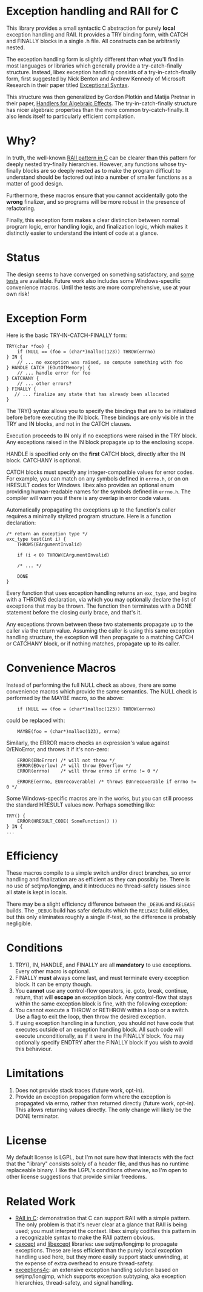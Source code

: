 # Exception handling and RAII for C #
This library provides a small syntactic C abstraction for purely **local** exception handling and RAII. It provides a TRY binding form, with CATCH and FINALLY blocks in a single .h file. All constructs can be arbitrarily nested.

The exception handling form is slightly different than what you'll find in most languages or libraries which generally provide a try-catch-finally structure. Instead, libex exception handling consists of a try-in-catch-finally form, first suggested by Nick Benton and Andrew Kennedy of Microsoft Research in their paper titled [Exceptional Syntax](http://lambda-the-ultimate.org/node/1193).

This structure was then generalized by Gordon Plotkin and Matija Pretnar in their paper, [Handlers for Algebraic Effects](http://lambda-the-ultimate.org/node/4006). The try-in-catch-finally structure has nicer algebraic properties than the more common try-catch-finally. It also lends itself to particularly efficient compilation.

# Why? #

In truth, the well-known [RAII pattern in C](http://vilimpoc.org/research/raii-in-c/) can be clearer than this pattern for deeply nested try-finally hierarchies. However, any functions whose try-finally blocks are so deeply nested as to make the program difficult to understand should be factored out into a number of smaller functions as a matter of good design.

Furthermore, these macros ensure that you cannot accidentally goto the **wrong** finalizer, and so programs will be more robust in the presence of refactoring.

Finally, this exception form makes a clear distinction between normal program logic, error handling logic, and finalization logic, which makes it distinctly easier to understand the intent of code at a glance.

# Status #

The design seems to have converged on something satisfactory, and [some tests](http://code.google.com/p/libex/source/browse/libex/tests.c) are available. Future work also includes some Windows-specific convenience macros. Until the tests are more comprehensive, use at your own risk!

# Exception Form #

Here is the basic TRY-IN-CATCH-FINALLY form:
```
TRY(char *foo) {
    if (NULL == (foo = (char*)malloc(123)) THROW(errno)
} IN {
    // ... no exception was raised, so compute something with foo
} HANDLE CATCH (EOutOfMemory) {
    // ... handle error for foo
} CATCHANY {
    // ... other errors?
} FINALLY {
   // ... finalize any state that has already been allocated
}
```
The TRY() syntax allows you to specify the bindings that are to be initialized before before executing the IN block. These bindings are only visible in the TRY and IN blocks, and not in the CATCH clauses.

Execution proceeds to IN only if no exceptions were raised in the TRY block. Any exceptions raised in the IN block propagate up to the enclosing scope.

HANDLE is specified only on the **first** CATCH block, directly after the IN block. CATCHANY is optional.

CATCH blocks must specify any integer-compatible values for error codes. For example, you can match on any symbols defined in `errno.h`, or on on HRESULT codes for Windows. libex also provides an optional enum providing human-readable names for the symbols defined in `errno.h`. The compiler will warn you if there is any overlap in error code values.

Automatically propagating the exceptions up to the function's caller requires a minimally stylized program structure. Here is a function declaration:
```
/* return an exception type */
exc_type test(int i) {
    THROWS(EArgumentInvalid)

    if (i < 0) THROW(EArgumentInvalid)

    /* ... */

    DONE
}
```
Every function that uses exception handling returns an `exc_type`, and begins with a THROWS declaration, via which you may optionally declare the list of exceptions that may be thrown. The function then terminates with a DONE statement before the closing curly brace, and that's it.

Any exceptions thrown between these two statements propagate up to the caller via the return value. Assuming the caller is using this same exception handling structure, the exception will then propagate to a matching CATCH or CATCHANY block, or if nothing matches, propagate up to its caller.

# Convenience Macros #

Instead of performing the full NULL check as above, there are some convenience macros which provide the same semantics. The NULL check is performed by the MAYBE macro, so the above:
```
    if (NULL == (foo = (char*)malloc(123)) THROW(errno)
```
could be replaced with:
```
    MAYBE(foo = (char*)malloc(123), errno)
```
Similarly, the ERROR macro checks an expression's value against 0/ENoError, and throws it if it's non-zero:
```
    ERROR(ENoError) /* will not throw */
    ERROR(EOverlow) /* will throw EOverflow */
    ERROR(errno)    /* will throw errno if errno != 0 */

    ERRORE(errno, EUnrecoverable) /* throws EUnrecoverable if errno != 0 */
```
Some Windows-specific macros are in the works, but you can still process the standard HRESULT values now. Perhaps something like:
```
TRY() {
    ERROR(HRESULT_CODE( SomeFunction() ))
} IN {
...
```

# Efficiency #

These macros compile to a simple switch and/or direct branches, so error handling and finalization are as efficient as they can possibly be. There is no use of setjmp/longjmp, and it introduces no thread-safety issues since all state is kept in locals.

There may be a slight efficiency difference between the `_DEBUG` and `RELEASE` builds. The `_DEBUG` build has safer defaults which the `RELEASE` build elides, but this only eliminates roughly a single if-test, so the difference is probably negligible.

# Conditions #

  1. TRY(), IN, HANDLE, and FINALLY are all **mandatory** to use exceptions. Every other macro is optional.
  1. FINALLY **must** always come last, and must terminate every exception block. It can be empty though.
  1. You **cannot** use any control-flow operators, ie. goto, break, continue, return, that will **escape** an exception block. Any control-flow that stays within the same exception block is fine, with the following exception:
  1. You cannot execute a THROW or RETHROW within a loop or a switch. Use a flag to exit the loop, then throw the desired exception.
  1. If using exception handling in a function, you should not have code that executes outside of an exception handling block. All such code will execute unconditionally, as if it were in the FINALLY block. You may optionally specify ENDTRY after the FINALLY block if you wish to avoid this behaviour.


# Limitations #

  1. Does not provide stack traces (future work, opt-in).
  1. Provide an exception propagation form where the exception is propagated via errno, rather than returned directly (future work, opt-in). This allows returning values directly. The only change will likely be the DONE terminator.

# License #

My default license is LGPL, but I'm not sure how that interacts with the fact that the "library" consists solely of a header file, and thus has no runtime replaceable binary. I like the LGPL's conditions otherwise, so I'm open to other license suggestions that provide similar freedoms.

# Related Work #
  * [RAII in C](http://vilimpoc.org/research/raii-in-c/): demonstration that C can support RAII with a simple pattern. The only problem is that it's never clear at a glance that RAII is being used; you must interpret the context. libex simply codifies this pattern in a recognizable syntax to make the RAII pattern obvious.
  * [cexcept](http://www.nicemice.net/cexcept/) and [libexcept](http://libexcept.sourceforge.net/) libraries: use setjmp/longjmp to propagate exceptions. These are less efficient than the purely local exception handling used here, but they more easily support stack unwinding, at the expense of extra overhead to ensure thread-safety.
  * [exceptions4c](http://code.google.com/p/exceptions4c/): an extensive exception handling solution based on setjmp/longjmp, which supports exception subtyping, aka exception hierarchies, thread-safety, and signal handling.
